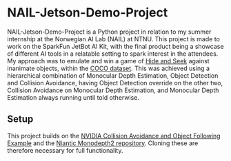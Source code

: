 # NAIL-Jetson-Demo-Project

NAIL-Jetson-Demo-Project is a Python project in relation to my summer internship at the Norwegian AI Lab (NAIL) at NTNU.
This project is made to work on the SparkFun JetBot AI Kit, with the final product being a showcase of different AI tools in a relatable setting to spark interest in the attendees. 
My approach was to emulate and win a game of [Hide and Seek](https://en.wikipedia.org/wiki/Hide-and-seek) against inanimate objects, within the [COCO dataset](https://cocodataset.org/).
This was achieved using a hierarchical combination of Monocular Depth Estimation, Object Detection and Collision Avoidance, having Object Detection override on the other two, 
Collision Avoidance on Monocular Depth Estimation, and Monocular Depth Estimation always running until told otherwise.


## Setup

This project builds on the [NVIDIA Collision Avoidance and Object Following Example](https://github.com/NVIDIA-AI-IOT/jetbot) and the [Niantic Monodepth2 repository](https://github.com/nianticlabs/monodepth2). Cloning these are therefore necessary for full functionality.
